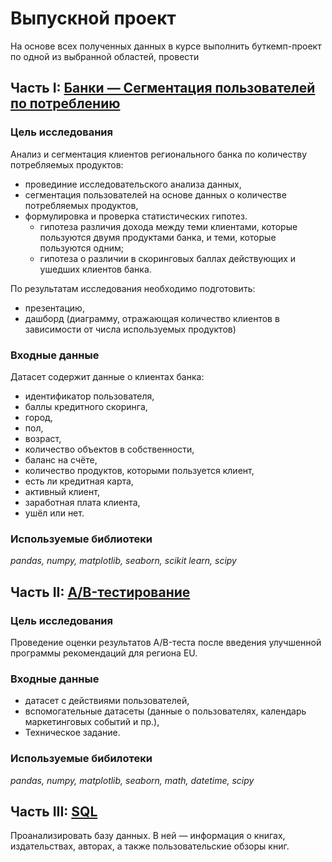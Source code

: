 # Выпускной проект

На основе всех полученных данных в курсе выполнить буткемп-проект по одной из выбранной областей, 
провести

## Часть I: [Банки — Сегментация пользователей по потреблению](https://github.com/solo-ol/Data_analyst/blob/main/13.%20%D0%92%D1%8B%D0%BF%D1%83%D1%81%D0%BA%D0%BD%D0%BE%D0%B9%20%D0%BF%D1%80%D0%BE%D0%B5%D0%BA%D1%82.%20%D0%A1%D0%B5%D0%B3%D0%BC%D0%B5%D0%BD%D1%82%D0%B0%D1%86%D0%B8%D1%8F%20%D0%BF%D0%BE%D0%BB%D1%8C%D0%B7%D0%BE%D0%B2%D0%B0%D1%82%D0%B5%D0%BB%D0%B5%D0%B9%20%D0%BF%D0%BE%20%D0%BF%D0%BE%D1%82%D1%80%D0%B5%D0%B1%D0%BB%D0%B5%D0%BD%D0%B8%D1%8E./Graduation%20project.%20User%20segmentation%20by%20consumption..ipynb)

### Цель исследования
Анализ и сегментация клиентов регионального банка по количеству потребляемых продуктов:

- провединие исследовательского анализа данных,   
- сегментация пользователей на основе данных о количестве потребляемых продуктов,   
- формулировка и проверка статистических гипотез.   
   - гипотеза различия дохода между теми клиентами, которые пользуются двумя продуктами банка, и теми, которые пользуются одним;   
   - гипотеза о различии в скоринговых баллах действующих и ушедших клиентов банка.

По результатам исследования необходимо подготовить:
- презентацию,
- дашборд (диаграмму, отражающая количество клиентов в зависимости от числа используемых продуктов)

### Входные данные
Датасет содержит данные о клиентах банка:   
- идентификатор пользователя,   
- баллы кредитного скоринга,   
- город,   
- пол,   
- возраст,   
- количество объектов в собственности,   
- баланс на счёте,   
- количество продуктов, которыми пользуется клиент,   
- есть ли кредитная карта,   
- активный клиент,   
- заработная плата клиента,   
- ушёл или нет. 

### Используемые библиотеки

*pandas, numpy, matplotlib, seaborn, scikit learn, scipy*


## Часть II: [A/B-тестирование](https://github.com/solo-ol/Data_analyst/blob/main/13.%20%D0%92%D1%8B%D0%BF%D1%83%D1%81%D0%BA%D0%BD%D0%BE%D0%B9%20%D0%BF%D1%80%D0%BE%D0%B5%D0%BA%D1%82.%20%D0%A1%D0%B5%D0%B3%D0%BC%D0%B5%D0%BD%D1%82%D0%B0%D1%86%D0%B8%D1%8F%20%D0%BF%D0%BE%D0%BB%D1%8C%D0%B7%D0%BE%D0%B2%D0%B0%D1%82%D0%B5%D0%BB%D0%B5%D0%B9%20%D0%BF%D0%BE%20%D0%BF%D0%BE%D1%82%D1%80%D0%B5%D0%B1%D0%BB%D0%B5%D0%BD%D0%B8%D1%8E./%D0%9F%D1%80%D0%BE%D0%B5%D0%BA%D1%82%20%D0%BF%D0%BE%20%D0%90B-%D1%82%D0%B5%D1%81%D1%82%D0%B8%D1%80%D0%BE%D0%B2%D0%B0%D0%BD%D0%B8%D1%8E.ipynb)

### Цель исследования
Проведение оценки результатов A/B-теста после введения улучшенной программы рекомендаций для региона EU.

### Входные данные 
- датасет с действиями пользователей,
- вспомогательные датасеты (данные о пользователях, календарь маркетинговых событий и пр.),
- Техническое задание.

### Используемые бибилотеки

*pandas, numpy, matplotlib, seaborn, math, datetime, scipy*

## Часть III: [SQL](https://github.com/solo-ol/Data_analyst/blob/main/13.%20%D0%92%D1%8B%D0%BF%D1%83%D1%81%D0%BA%D0%BD%D0%BE%D0%B9%20%D0%BF%D1%80%D0%BE%D0%B5%D0%BA%D1%82.%20%D0%A1%D0%B5%D0%B3%D0%BC%D0%B5%D0%BD%D1%82%D0%B0%D1%86%D0%B8%D1%8F%20%D0%BF%D0%BE%D0%BB%D1%8C%D0%B7%D0%BE%D0%B2%D0%B0%D1%82%D0%B5%D0%BB%D0%B5%D0%B9%20%D0%BF%D0%BE%20%D0%BF%D0%BE%D1%82%D1%80%D0%B5%D0%B1%D0%BB%D0%B5%D0%BD%D0%B8%D1%8E./%D0%9F%D1%80%D0%BE%D0%B5%D0%BA%D1%82%20%D0%BF%D0%BE%20SQL.ipynb)

Проанализировать базу данных. В ней — информация о книгах, издательствах, авторах, а также пользовательские
обзоры книг. 

